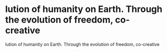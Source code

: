 # lution of humanity on Earth. Through the evolution of freedom, co-creative

lution of humanity on Earth. Through the evolution of freedom, co-creative